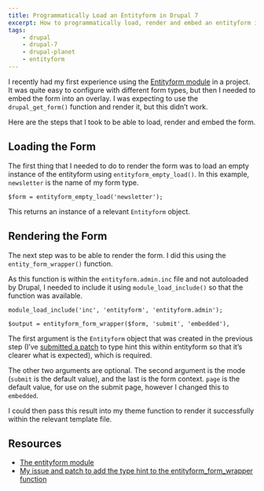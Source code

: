 ```yaml
---
title: Programmatically Load an Entityform in Drupal 7
excerpt: How to programmatically load, render and embed an entityform in Drupal 7.
tags:
    - drupal
    - drupal-7
    - drupal-planet
    - entityform
---
```

I recently had my first experience using the [Entityform module](https://www.drupal.org/project/entityform) in a project. It was quite easy to configure with different form types, but then I needed to embed the form into an overlay. I was expecting to use the `drupal_get_form()` function and render it, but this didn’t work.

Here are the steps that I took to be able to load, render and embed the form.

## Loading the Form

The first thing that I needed to do to render the form was to load an empty instance of the entityform using `entityform_empty_load()`. In this example, `newsletter` is the name of my form type.

```language-php
$form = entityform_empty_load('newsletter');
```

This returns an instance of a relevant `Entityform` object.

## Rendering the Form

The next step was to be able to render the form. I did this using the `entity_form_wrapper()` function.

As this function is within the `entityform.admin.inc` file and not autoloaded by Drupal, I needed to include it using `module_load_include()` so that the function was available.

```language-php
module_load_include('inc', 'entityform', 'entityform.admin');

$output = entityform_form_wrapper($form, 'submit', 'embedded'),
```

The first argument is the `Entityform` object that was created in the previous step (I’ve [submitted a patch](https://www.drupal.org/node/2639584) to type hint this within entityform so that it’s clearer what is expected), which is required.

The other two arguments are optional. The second argument is the mode (`submit` is the default value), and the last is the form context. `page` is the default value, for use on the submit page, however I changed this to `embedded`.

I could then pass this result into my theme function to render it successfully within the relevant template file.

## Resources

* [The entityform module](https://www.drupal.org/project/entityform)
* [My issue and patch to add the type hint to the entityform_form_wrapper function](https://www.drupal.org/node/2639584)

